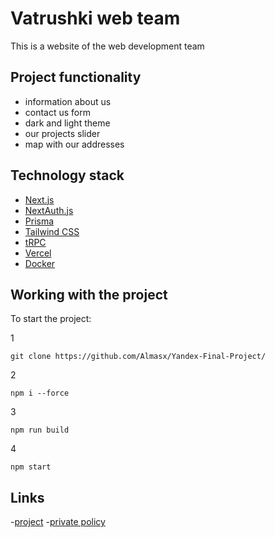 # Vatrushki web team 

This is a website of the web development team

## Project functionality

- information about us
- contact us form
- dark and light theme
- our projects slider
- map with our addresses

## Technology stack

- [Next.js](https://nextjs.org)
- [NextAuth.js](https://next-auth.js.org)
- [Prisma](https://prisma.io)
- [Tailwind CSS](https://tailwindcss.com)
- [tRPC](https://trpc.io)
- [Vercel](https://create.t3.gg/en/deployment/vercel)
- [Docker](https://create.t3.gg/en/deployment/docker)

## Working with the project
To start the project:

1
```
git clone https://github.com/Almasx/Yandex-Final-Project/
```
2
```
npm i --force
```
3
```
npm run build
```
4
```
npm start
```
## Links
-[project](https://yandex-final-project.vercel.app/ru)
-[private policy](https://yandex-final-project.vercel.app/ru/policy)
